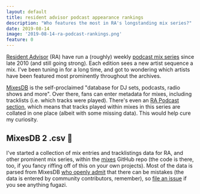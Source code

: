 ```yaml
---
layout: default
title: resident advisor podcast appearance rankings
description: "Who features the most in RA's longstanding mix series?"
date: 2019-08-14
image: '2019-08-14-ra-podcast-rankings.png'
feature: 0
---
```


[Resident Advisor](https://www.residentadvisor.net/) (RA) have run a (roughly) weekly [podcast mix series](https://www.residentadvisor.net/podcast.aspx) since late 2010 (and still going strong). Each edition sees a new artist sequence a mix. I've been tuning in for a long time, and got to wondering which artists have been featured most prominently throughout the archives.

[MixesDB](https://www.mixesdb.com/w/Main_Page) is the self-proclaimed "database for DJ sets, podcasts, radio shows and more". Over there, fans can enter metadata for mixes, including tracklists (i.e. which tracks were played). There's even an [RA Podcast section](https://www.mixesdb.com/w/Category:Resident_Advisor_Podcast), which means that tracks played within mixes in this series are collated in one place (albeit with some missing data). This would help cure my curiosity.

## MixesDB 2 .csv 📃

I've started a collection of mix entries and tracklistings data for RA, and other prominent mix series, within the [mixes](https://github.com/ewenme/mixes) GitHub repo (the code is there, too, if you fancy riffing off of this on your own projects). Most of the data is parsed from MixesDB [who openly admit](https://www.mixesdb.com/w/Help:General) that there can be mistakes (the data is entered by community contributors, remember), so [file an issue](https://github.com/ewenme/mixes/issues) if you see anything fugazi.